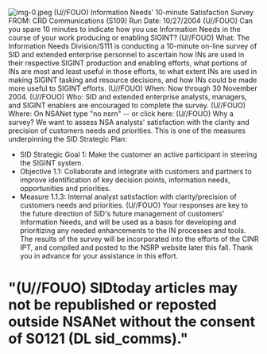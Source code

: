 ![img-0.jpeg](img-0.jpeg)
(U//FOUO) Information Needs' 10-minute Satisfaction Survey
FROM:
CRD Communications (S109)
Run Date: 10/27/2004
(U//FOUO) Can you spare 10 minutes to indicate how you use Information Needs in the course of your work producing or enabling SIGINT?
(U//FOUO) What: The Information Needs Division/S111 is conducting a 10-minute on-line survey of SID and extended enterprise personnel to ascertain how INs are used in their respective SIGINT production and enabling efforts, what portions of INs are most and least useful in those efforts, to what extent INs are used in making SIGINT tasking and resource decisions, and how INs could be made more useful to SIGINT efforts.
(U//FOUO) When: Now through 30 November 2004.
(U//FOUO) Who: SID and extended enterprise analysts, managers, and SIGINT enablers are encouraged to complete the survey.
(U//FOUO) Where: On NSANet type "no nsrn" -- or click here:
(U//FOUO) Why a survey? We want to assess NSA analysts' satisfaction with the clarity and precision of customers needs and priorities. This is one of the measures underpinning the SID Strategic Plan:

- SID Strategic Goal 1: Make the customer an active participant in steering the SIGINT system.
- Objective 1.1: Collaborate and integrate with customers and partners to improve identification of key decision points, information needs, opportunities and priorities.
- Measure 1.1.3: Internal analyst satisfaction with clarity/precision of customers needs and priorities.
(U//FOUO) Your responses are key to the future direction of SID's future management of customers' Information Needs, and will be used as a basis for developing and prioritizing any needed enhancements to the IN processes and tools. The results of the survey will be incorporated into the efforts of the CINR IPT, and compiled and posted to the NSRP website later this fall. Thank you in advance for your assistance in this effort.


# "(U//FOUO) SIDtoday articles may not be republished or reposted outside NSANet without the consent of S0121 (DL sid_comms)."
